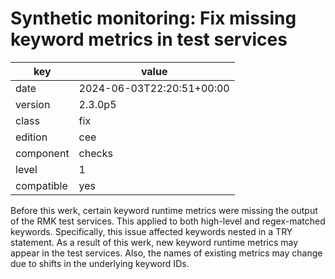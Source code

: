 [//]: # (werk v2)
# Synthetic monitoring: Fix missing keyword metrics in test services

key        | value
---------- | ---
date       | 2024-06-03T22:20:51+00:00
version    | 2.3.0p5
class      | fix
edition    | cee
component  | checks
level      | 1
compatible | yes

Before this werk, certain keyword runtime metrics were missing the output of the RMK test services.
This applied to both high-level and regex-matched keywords.
Specifically, this issue affected keywords nested in a TRY statement.
As a result of this werk, new keyword runtime metrics may appear in the test services.
Also, the names of existing metrics may change due to shifts in the underlying keyword IDs.
